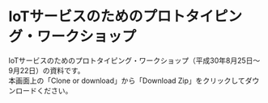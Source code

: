 # IoTサービスのためのプロトタイピング・ワークショップ
IoTサービスのためのプロトタイピング・ワークショップ（平成30年8月25日〜9月22日）の資料です。  
本画面上の「Clone or download」から「Download Zip」をクリックしてダウンロードください。
